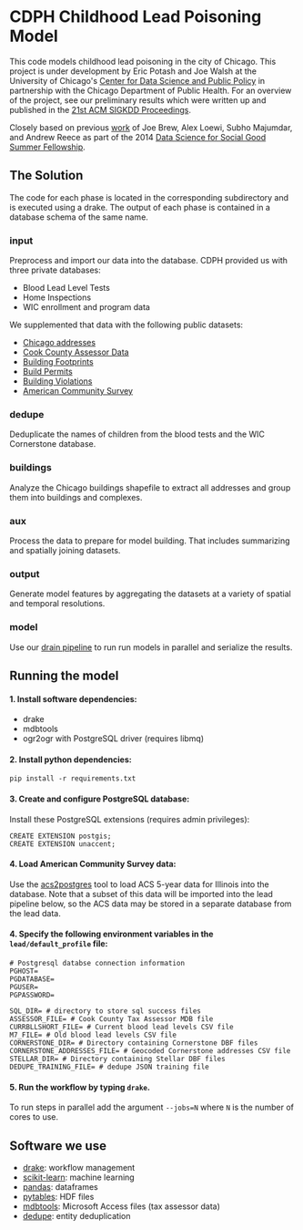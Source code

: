 CDPH Childhood Lead Poisoning Model
====

This code models childhood lead poisoning in the city of Chicago.  This project is under development by Eric Potash and Joe Walsh at the University of Chicago's [Center for Data Science and Public Policy](http://dspplab.com) in partnership with the Chicago Department of Public Health. For an overview of the project, see our preliminary results which were written up and published in the [21st ACM SIGKDD Proceedings](https://github.com/dssg/lead-public/raw/master/kdd.pdf).

Closely based on previous [work](https://github.com/dssg/cdph) of Joe Brew, Alex Loewi, Subho Majumdar, and Andrew Reece as part of the 2014 [Data Science for Social Good Summer Fellowship](http://dssg.uchicago.edu).

## The Solution

The code for each phase is located in the corresponding subdirectory and is executed using a drake. The output of each phase is contained in a database schema of the same name.

### input

Preprocess and import our data into the database. CDPH provided us with three private databases:
 - Blood Lead Level Tests
 - Home Inspections
 - WIC enrollment and program data

We supplemented that data with the following public datasets:
 - [Chicago addresses](https://datacatalog.cookcountyil.gov/GIS-Maps/ccgisdata-Address-Point-Chicago/jev2-4wjs)
 - [Cook County Assessor Data](http://www.cookcountyassessor.com/)
 - [Building Footprints](https://github.com/Chicago/osd-building-footprints)
 - [Build Permits](https://data.cityofchicago.org/Buildings/Building-Permits/ydr8-5enu)
 - [Building Violations](https://data.cityofchicago.org/Buildings/Building-Violations/22u3-xenr)
 - [American Community Survey](http://factfinder.census.gov/faces/nav/jsf/pages/index.xhtml)

### dedupe
Deduplicate the names of children from the blood tests and the WIC Cornerstone database.

### buildings
Analyze the Chicago buildings shapefile to extract all addresses and group them into buildings and complexes.

### aux
Process the data to prepare for model building. That includes summarizing and spatially joining datasets.

### output
Generate model features by aggregating the datasets at a variety of spatial and temporal resolutions.

### model
Use our [drain pipeline](https://github.com/dssg/drain/) to run run models in parallel and serialize the results.

## Running the model

#### 1. Install software dependencies:
- drake
- mdbtools
- ogr2ogr with PostgreSQL driver (requires libmq)

#### 2. Install python dependencies:
```
pip install -r requirements.txt
```
#### 3. Create and configure PostgreSQL database:
Install these PostgreSQL extensions (requires admin privileges):
```
CREATE EXTENSION postgis;
CREATE EXTENSION unaccent;
```

#### 4. Load American Community Survey data:
Use the [acs2postgres](https://github.com/dssg/acs2postgres) tool to load ACS 5-year data for Illinois into the database. Note that a subset of this data will be imported into the lead pipeline below, so the ACS data may be stored in a separate database from the lead data.

#### 4. Specify the following environment variables in the `lead/default_profile` file:
```
# Postgresql databse connection information
PGHOST=
PGDATABASE=
PGUSER=
PGPASSWORD=

SQL_DIR= # directory to store sql success files
ASSESSOR_FILE= # Cook County Tax Assessor MDB file
CURRBLLSHORT_FILE= # Current blood lead levels CSV file
M7_FILE= # Old blood lead levels CSV file
CORNERSTONE_DIR= # Directory containing Cornerstone DBF files
CORNERSTONE_ADDRESSES_FILE= # Geocoded Cornerstone addresses CSV file
STELLAR_DIR= # Directory containing Stellar DBF files
DEDUPE_TRAINING_FILE= # dedupe JSON training file
```
#### 5. Run the workflow by typing `drake`.
To run steps in parallel add the argument `--jobs=N` where `N` is the number of cores to use.

## Software we use
  - [drake](https://github.com/Factual/drake): workflow management
  - [scikit-learn](http://scikit-learn.org/): machine learning
  - [pandas](http://pandas.pydata.org/): dataframes
  - [pytables](http://www.pytables.org/): HDF files
  - [mdbtools](https://github.com/brianb/mdbtools): Microsoft Access files (tax assessor data)
  - [dedupe](https://github.com/datamade/dedupe): entity deduplication
